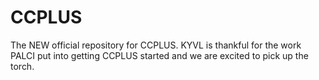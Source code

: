 # CCPLUS
The NEW official repository for CCPLUS.  KYVL is thankful for the work PALCI put into getting CCPLUS started and we are excited to pick up the torch.
